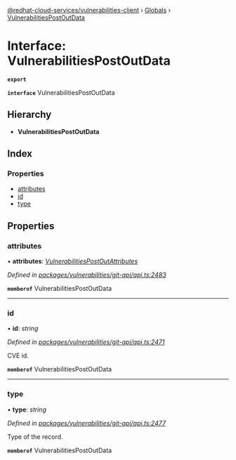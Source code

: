 [@redhat-cloud-services/vulnerabilities-client](../README.md) › [Globals](../globals.md) › [VulnerabilitiesPostOutData](vulnerabilitiespostoutdata.md)

# Interface: VulnerabilitiesPostOutData

**`export`** 

**`interface`** VulnerabilitiesPostOutData

## Hierarchy

* **VulnerabilitiesPostOutData**

## Index

### Properties

* [attributes](vulnerabilitiespostoutdata.md#attributes)
* [id](vulnerabilitiespostoutdata.md#id)
* [type](vulnerabilitiespostoutdata.md#type)

## Properties

###  attributes

• **attributes**: *[VulnerabilitiesPostOutAttributes](vulnerabilitiespostoutattributes.md)*

*Defined in [packages/vulnerabilities/git-api/api.ts:2483](https://github.com/RedHatInsights/javascript-clients/blob/master/packages/vulnerabilities/git-api/api.ts#L2483)*

**`memberof`** VulnerabilitiesPostOutData

___

###  id

• **id**: *string*

*Defined in [packages/vulnerabilities/git-api/api.ts:2471](https://github.com/RedHatInsights/javascript-clients/blob/master/packages/vulnerabilities/git-api/api.ts#L2471)*

CVE id.

**`memberof`** VulnerabilitiesPostOutData

___

###  type

• **type**: *string*

*Defined in [packages/vulnerabilities/git-api/api.ts:2477](https://github.com/RedHatInsights/javascript-clients/blob/master/packages/vulnerabilities/git-api/api.ts#L2477)*

Type of the record.

**`memberof`** VulnerabilitiesPostOutData
